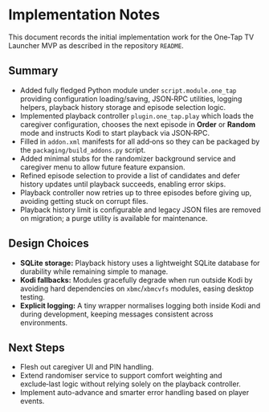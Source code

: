 # Implementation Notes

This document records the initial implementation work for the One‑Tap TV Launcher
MVP as described in the repository `README`.

## Summary

- Added fully fledged Python module under `script.module.one_tap` providing
  configuration loading/saving, JSON‑RPC utilities, logging helpers, playback
  history storage and episode selection logic.
- Implemented playback controller `plugin.one_tap.play` which loads the
  caregiver configuration, chooses the next episode in **Order** or **Random**
  mode and instructs Kodi to start playback via JSON‑RPC.
- Filled in `addon.xml` manifests for all add‑ons so they can be packaged by the
  `packaging/build_addons.py` script.
- Added minimal stubs for the randomizer background service and caregiver menu
  to allow future feature expansion.
- Refined episode selection to provide a list of candidates and defer history
  updates until playback succeeds, enabling error skips.
- Playback controller now retries up to three episodes before giving up,
  avoiding getting stuck on corrupt files.
- Playback history limit is configurable and legacy JSON files are removed on
  migration; a purge utility is available for maintenance.

## Design Choices

- **SQLite storage:** Playback history uses a lightweight SQLite database for
  durability while remaining simple to manage.
- **Kodi fallbacks:** Modules gracefully degrade when run outside Kodi by
  avoiding hard dependencies on `xbmc`/`xbmcvfs` modules, easing desktop testing.
- **Explicit logging:** A tiny wrapper normalises logging both inside Kodi and
  during development, keeping messages consistent across environments.

## Next Steps

- Flesh out caregiver UI and PIN handling.
- Extend randomiser service to support comfort weighting and exclude‑last logic
  without relying solely on the playback controller.
- Implement auto-advance and smarter error handling based on player events.